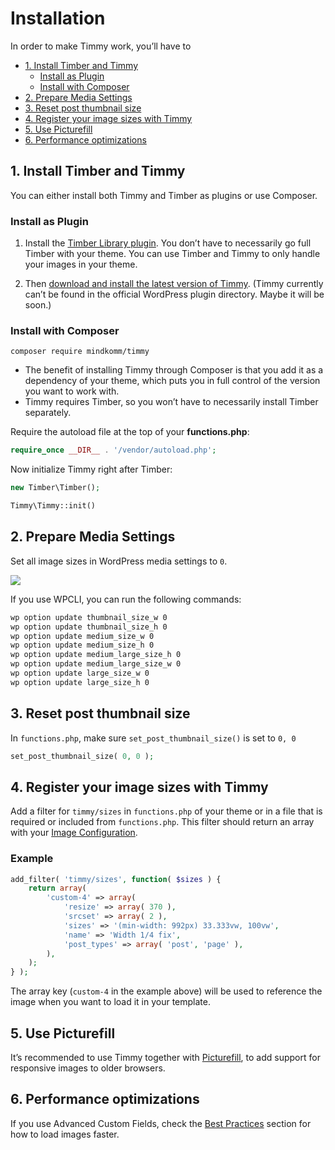 # Installation

In order to make Timmy work, you’ll have to

- [1. Install Timber and Timmy](#1-install-timber-and-timmy)
  - [Install as Plugin](#install-as-plugin)
  - [Install with Composer](#install-with-composer)
- [2. Prepare Media Settings](#2-prepare-media-settings)
- [3. Reset post thumbnail size](#3-reset-post-thumbnail-size)
- [4. Register your image sizes with Timmy](#4-register-your-image-sizes-with-timmy)
- [5. Use Picturefill](#5-use-picturefill)
- [6. Performance optimizations](#6-performance-optimizations)

## 1. Install Timber and Timmy

You can either install both Timmy and Timber as plugins or use Composer.

### Install as Plugin

1. Install the [Timber Library plugin](https://wordpress.org/plugins/timber-library/). You don’t have to necessarily go full Timber with your theme. You can use Timber and Timmy to only handle your images in your theme.

2. Then [download and install the latest version of Timmy](<https://github.com/MINDKomm/Timmy/releases/latest>). (Timmy currently can’t be found in the official WordPress plugin directory. Maybe it will be soon.)

### Install with Composer

```
composer require mindkomm/timmy
```

* The benefit of installing Timmy through Composer is that you add it as a dependency of your theme, which puts you in full control of the version you want to work with.
* Timmy requires Timber, so you won’t have to necessarily install Timber separately.

Require the autoload file at the top of your **functions.php**:

```php
require_once __DIR__ . '/vendor/autoload.php';
```

Now initialize Timmy right after Timber:

```php
new Timber\Timber();

Timmy\Timmy::init()
```

## 2. Prepare Media Settings

Set all image sizes in WordPress media settings to `0`.

![](https://cloud.githubusercontent.com/assets/2084481/24502221/2ce43aa0-154d-11e7-8cc0-b64abc65891a.png)

If you use WPCLI, you can run the following commands:

```sh
wp option update thumbnail_size_w 0
wp option update thumbnail_size_h 0
wp option update medium_size_w 0
wp option update medium_size_h 0
wp option update medium_large_size_h 0
wp option update medium_large_size_w 0
wp option update large_size_w 0
wp option update large_size_h 0
```

## 3. Reset post thumbnail size

In `functions.php`, make sure `set_post_thumbnail_size()` is set to `0, 0`

```php
set_post_thumbnail_size( 0, 0 );
```

## 4. Register your image sizes with Timmy

Add a filter for `timmy/sizes` in `functions.php` of your theme or in a file that is required or included from `functions.php`. This filter should return an array with your [Image Configuration](./image-configuration.md).

### Example

```php
add_filter( 'timmy/sizes', function( $sizes ) {
    return array(
        'custom-4' => array(
            'resize' => array( 370 ),
            'srcset' => array( 2 ),
            'sizes' => '(min-width: 992px) 33.333vw, 100vw',
            'name' => 'Width 1/4 fix',
            'post_types' => array( 'post', 'page' ),
        ),
    );
} );
```

The array key (`custom-4` in the example above) will be used to reference the image when you want to load it in your template.

## 5. Use Picturefill

It’s recommended to use Timmy together with [Picturefill](https://scottjehl.github.io/picturefill/), to add support for responsive images to older browsers.

## 6. Performance optimizations

If you use Advanced Custom Fields, check the [Best Practices](./best-practices.md) section for how to load images faster.

